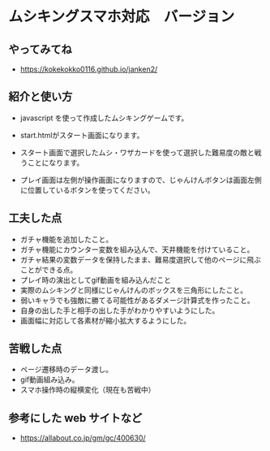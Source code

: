 # ムシキングスマホ対応　バージョン

## やってみてね

  - https://kokekokko0116.github.io/janken2/

## 紹介と使い方

  - javascript を使って作成したムシキングゲームです。
  
  - start.htmlがスタート画面になります。
  
  - スタート画面で選択したムシ・ワザカードを使って選択した難易度の敵と戦うことになります。
  
  - プレイ画面は左側が操作画面になりますので、じゃんけんボタンは画面左側に位置しているボタンを使ってください。

## 工夫した点

  - ガチャ機能を追加したこと。
  - ガチャ機能にカウンター変数を組み込んで、天井機能を付けていること。
  - ガチャ結果の変数データを保持したまま、難易度選択して他のページに飛ぶことができる点。
  - プレイ時の演出としてgif動画を組み込んだこと
  - 実際のムシキングと同様にじゃんけんのボックスを三角形にしたこと。
  - 弱いキャラでも強敵に勝てる可能性があるダメージ計算式を作ったこと。
  - 自身の出した手と相手の出した手がわかりやすいようにした。
  - 画面幅に対応して各素材が縮小拡大するようにした。

## 苦戦した点

  - ページ遷移時のデータ渡し。
  - gif動画組み込み。
  - スマホ操作時の縦横変化（現在も苦戦中）

## 参考にした web サイトなど

  - https://allabout.co.jp/gm/gc/400630/
